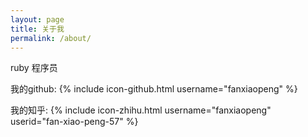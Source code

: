 ```yaml
---
layout: page
title: 关于我
permalink: /about/
---
```


ruby 程序员

我的github:
{% include icon-github.html username="fanxiaopeng" %}

我的知乎:
{% include icon-zhihu.html username="fanxiaopeng" userid="fan-xiao-peng-57"  %}
